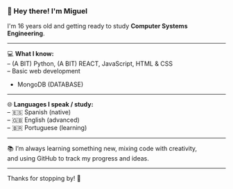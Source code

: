 ### 👋 Hey there! I'm Miguel

I'm 16 years old and getting ready to study **Computer Systems Engineering**.

---

💻 **What I know:**  
– (A BIT) Python, (A BIT) REACT, JavaScript, HTML & CSS  
– Basic web development
- MongoDB (DATABASE)
---

🌐 **Languages I speak / study:**  
– 🇪🇸 Spanish (native)  
– 🇬🇧 English (advanced)    
– 🇧🇷 Portuguese (learning)  

---

📚 I’m always learning something new, mixing code with creativity,  
and using GitHub to track my progress and ideas.

---

Thanks for stopping by! 🚀
